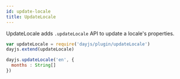```yaml
---
id: update-locale
title: UpdateLocale
---
```

UpdateLocale adds `.updateLocale` API to update a locale's properties.

```javascript
var updateLocale = require('dayjs/plugin/updateLocale')
dayjs.extend(updateLocale)

dayjs.updateLocale('en', {
  months : String[]
})
```
